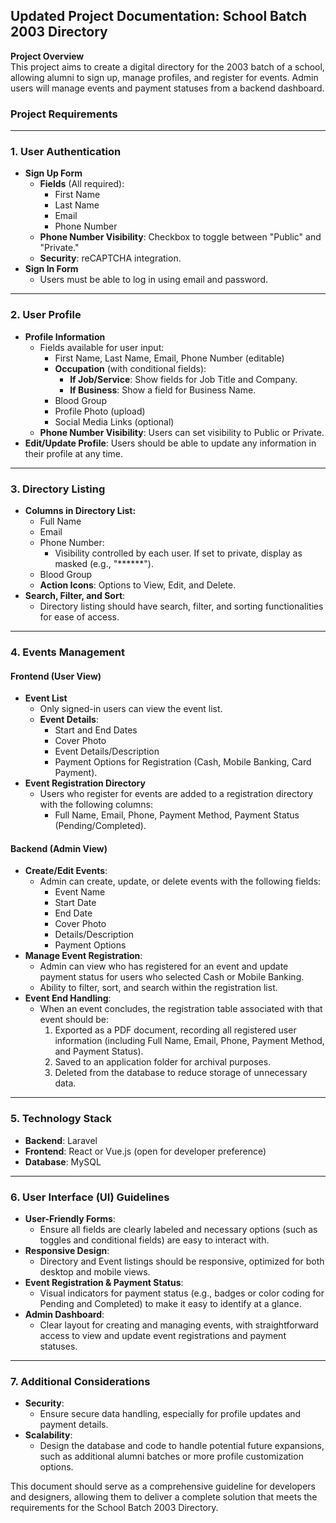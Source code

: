 ## Updated Project Documentation: School Batch 2003 Directory

**Project Overview**  
This project aims to create a digital directory for the 2003 batch of a school, allowing alumni to sign up, manage profiles, and register for events. Admin users will manage events and payment statuses from a backend dashboard.

### Project Requirements

---

### 1. **User Authentication**
   - **Sign Up Form**
     - **Fields** (All required):
       - First Name
       - Last Name
       - Email
       - Phone Number
     - **Phone Number Visibility**: Checkbox to toggle between "Public" and "Private."
     - **Security**: reCAPTCHA integration.
   - **Sign In Form**
     - Users must be able to log in using email and password.

---

### 2. **User Profile**
   - **Profile Information**
     - Fields available for user input:
       - First Name, Last Name, Email, Phone Number (editable)
       - **Occupation** (with conditional fields):
         - **If Job/Service**: Show fields for Job Title and Company.
         - **If Business**: Show a field for Business Name.
       - Blood Group
       - Profile Photo (upload)
       - Social Media Links (optional)
     - **Phone Number Visibility**: Users can set visibility to Public or Private.
   - **Edit/Update Profile**: Users should be able to update any information in their profile at any time.

---

### 3. **Directory Listing**
   - **Columns in Directory List:**
     - Full Name
     - Email
     - Phone Number:
       - Visibility controlled by each user. If set to private, display as masked (e.g., "******").
     - Blood Group
     - **Action Icons**: Options to View, Edit, and Delete.
   - **Search, Filter, and Sort**:
     - Directory listing should have search, filter, and sorting functionalities for ease of access.

---

### 4. **Events Management**

   #### Frontend (User View)
   - **Event List**
     - Only signed-in users can view the event list.
     - **Event Details**:
       - Start and End Dates
       - Cover Photo
       - Event Details/Description
       - Payment Options for Registration (Cash, Mobile Banking, Card Payment).
   - **Event Registration Directory**
     - Users who register for events are added to a registration directory with the following columns:
       - Full Name, Email, Phone, Payment Method, Payment Status (Pending/Completed).

   #### Backend (Admin View)
   - **Create/Edit Events**:
     - Admin can create, update, or delete events with the following fields:
       - Event Name
       - Start Date
       - End Date
       - Cover Photo
       - Details/Description
       - Payment Options
   - **Manage Event Registration**:
     - Admin can view who has registered for an event and update payment status for users who selected Cash or Mobile Banking.
     - Ability to filter, sort, and search within the registration list.
   - **Event End Handling**:
     - When an event concludes, the registration table associated with that event should be:
       1. Exported as a PDF document, recording all registered user information (including Full Name, Email, Phone, Payment Method, and Payment Status).
       2. Saved to an application folder for archival purposes.
       3. Deleted from the database to reduce storage of unnecessary data.

---

### 5. **Technology Stack**
   - **Backend**: Laravel
   - **Frontend**: React or Vue.js (open for developer preference)
   - **Database**: MySQL

---

### 6. **User Interface (UI) Guidelines**
   - **User-Friendly Forms**:
     - Ensure all fields are clearly labeled and necessary options (such as toggles and conditional fields) are easy to interact with.
   - **Responsive Design**:
     - Directory and Event listings should be responsive, optimized for both desktop and mobile views.
   - **Event Registration & Payment Status**:
     - Visual indicators for payment status (e.g., badges or color coding for Pending and Completed) to make it easy to identify at a glance.
   - **Admin Dashboard**:
     - Clear layout for creating and managing events, with straightforward access to view and update event registrations and payment statuses.

---

### 7. **Additional Considerations**
   - **Security**: 
     - Ensure secure data handling, especially for profile updates and payment details.
   - **Scalability**:
     - Design the database and code to handle potential future expansions, such as additional alumni batches or more profile customization options.

This document should serve as a comprehensive guideline for developers and designers, allowing them to deliver a complete solution that meets the requirements for the School Batch 2003 Directory.
